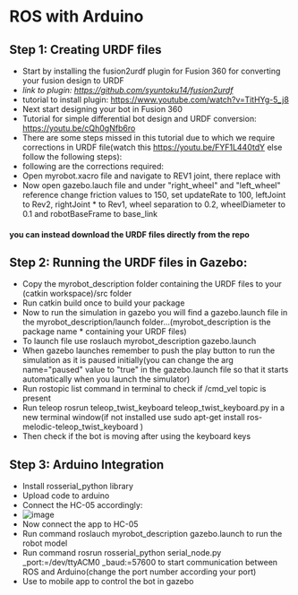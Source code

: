 # ROS with Arduino


## Step 1: Creating URDF files

* Start by installing the fusion2urdf plugin for Fusion 360 for converting your fusion design to URDF
* *link to plugin: https://github.com/syuntoku14/fusion2urdf*
* tutorial to install plugin: https://www.youtube.com/watch?v=TitHYg-5_j8
* Next start designing your bot in Fusion 360
* Tutorial for simple differential bot design and URDF conversion: https://youtu.be/cQh0gNfb6ro
* There are some steps missed in this tutorial due to which we require corrections in URDF file(watch this https://youtu.be/FYF1L440tdY else follow the following steps):
* following are the corrections required:
* Open myrobot.xacro file and navigate to REV1 joint, there replace  <axis xyz="0.0 -1.0 0.0"/>  with  <axis xyz="0.0 1.0 0.0"/>
* Now open gazebo.lauch file and under "right_wheel" and "left_wheel" reference change friction values to 150, set updateRate to 100, leftJoint to Rev2, rightJoint * to Rev1, wheel separation to 0.2, wheelDiameter to 0.1 and robotBaseFrame to base_link

#### you can instead download the URDF files directly from the repo

## Step 2: Running the URDF files in Gazebo:

* Copy the myrobot_description folder containing the URDF files to your (catkin workspace)/src folder
* Run catkin build once to build your package
* Now to run the simulation in gazebo you will find a gazebo.launch file in the myrobot_description/launch folder...(myrobot_description is the package name * containing your URDF files)
* To launch file use   roslauch myrobot_description gazebo.launch 
* When gazebo launches remember to push the play button to run the simulation as it is paused initially(you can change the arg name="paused" value to "true" in the gazebo.launch file so that it starts automatically when you launch the simulator)
* Run   rostopic list    command in terminal to check if /cmd_vel topic is present
* Run teleop   rosrun teleop_twist_keyboard teleop_twist_keyboard.py    in a new terminal window(if not installed use   sudo apt-get install ros-melodic-teleop_twist_keyboard    )
* Then check if the bot is moving after using the keyboard keys

## Step 3: Arduino Integration

* Install rosserial_python library
* Upload code to arduino
* Connect the HC-05 accordingly:
* ![image](https://user-images.githubusercontent.com/70048742/129587227-9842d356-7151-44ff-be08-7ff30fffed3f.png)
* Now connect the app to HC-05
* Run command   roslauch myrobot_description gazebo.launch   to run the robot model
* Run command   rosrun rosserial_python serial_node.py _port:=/dev/ttyACM0 _baud:=57600   to start communication between ROS and Arduino(change the port number according your port)
* Use to mobile app to control the bot in gazebo
